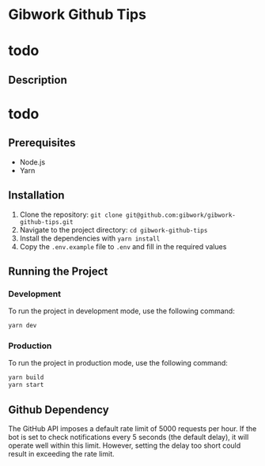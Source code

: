 # Gibwork Github Tips

# todo

## Description

# todo

## Prerequisites

- Node.js
- Yarn

## Installation

1. Clone the repository: `git clone git@github.com:gibwork/gibwork-github-tips.git`
2. Navigate to the project directory: `cd gibwork-github-tips`
3. Install the dependencies with `yarn install`
4. Copy the `.env.example` file to `.env` and fill in the required values

## Running the Project

### Development

To run the project in development mode, use the following command:

```bash
yarn dev
```

### Production

To run the project in production mode, use the following command:

```bash
yarn build
yarn start
```


## Github Dependency

The GitHub API imposes a default rate limit of 5000 requests per hour. If the bot 
is set to check notifications every 5 seconds (the default delay), it will operate 
well within this limit. However, setting the delay too short could result in 
exceeding the rate limit.
